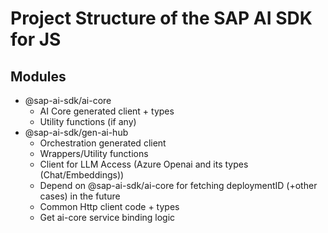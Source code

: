 # Project Structure of the SAP AI SDK for JS

## Modules

- @sap-ai-sdk/ai-core
    - AI Core generated client + types
    - Utility functions (if any)
- @sap-ai-sdk/gen-ai-hub 
    - Orchestration generated client
    - Wrappers/Utility functions
    - Client for LLM Access (Azure Openai and its types (Chat/Embeddings))
    - Depend on @sap-ai-sdk/ai-core for fetching deploymentID (+other cases) in the future
    - Common Http client code + types
    - Get ai-core service binding logic



